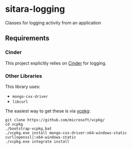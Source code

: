 # sitara-logging
Classes for logging activity from an application

## Requirements
### Cinder
This project explicitly relies on [Cinder](https://github.com/cinder/cinder) for logging.

### Other Libraries
This library uses:
* `mongo-cxx-driver`
* `libcurl`

The easiest way to get these is via [vcpkg](https://github.com/microsoft/vcpkg/):

```
git clone https://github.com/microsoft/vcpkg/
cd vcpkg
./bootstrap-vcpkg.bat
./vcpkg.exe install mongo-cxx-driver:x64-windows-static curl[openssl]:x64-windows-static
./vcpkg.exe integrate install
```
